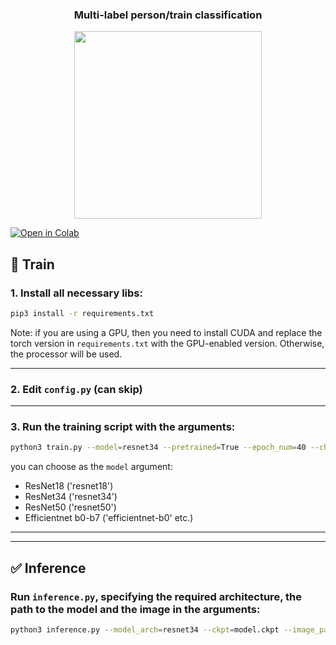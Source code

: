 ### <p align="center">Multi-label person/train classification</p>  

<p align="center"><img src="https://i.ibb.co/q5MxxqV/screenshot-2.png" height="300"></p>  


[![Open in Colab](https://colab.research.google.com/assets/colab-badge.svg)](https://colab.research.google.com/drive/1aZujmHUjzw5CPbIVwpYB2wt1kMKXy7Xx?usp=sharing)
## 🚀 Train

### 1. Install all necessary libs:
  ```sh
  pip3 install -r requirements.txt
  ```
Note: if you are using a GPU, then you need to install CUDA and replace the torch version in `requirements.txt` with the GPU-enabled version.
Otherwise, the processor will be used.


-----
### 2. Edit `config.py` (can skip)

-----
### 3. Run the training script with the arguments:
```sh
python3 train.py --model=resnet34 --pretrained=True --epoch_num=40 --checkpoints=ckpts
  ```
 you can choose as the `model` argument:
 * ResNet18 ('resnet18')
 * ResNet34 ('resnet34')
 * ResNet50 ('resnet50')
 * Efficientnet b0-b7 ('efficientnet-b0' etc.)

-----
-----
## ✅ Inference
###  Run `inference.py`, specifying the required architecture, the path to the model and the image in the arguments:
  ```sh
  python3 inference.py --model_arch=resnet34 --ckpt=model.ckpt --image_path=image.jpg
  ```
  
